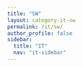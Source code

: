 ```yaml
---
title: "SW"
layout: category-it-sw
permalink: /it/sw/
author_profile: false
sidebar:
  title: "IT"
  nav: "it-sidebar"
---
```

